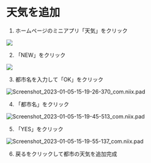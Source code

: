 # 天気を追加

1.  ホームページのミニアプリ「天気」をクリック
    

![](images/add_weather/image-20230106170416221.png)

2.  「NEW」をクリック
    

![](images/add_weather/image-20230106170453757.png)



3.  都市名を入力して「OK」をクリック

![Screenshot_2023-01-05-15-19-26-370_com.niix.pad](images/add_weather/Screenshot_2023-01-05-15-19-26-370_com.niix.pad.jpg)

4.  「都市名」をクリック
    

![Screenshot_2023-01-05-15-19-45-513_com.niix.pad](images/add_weather/Screenshot_2023-01-05-15-19-45-513_com.niix.pad.jpg)

5.  「YES」をクリック
    

![Screenshot_2023-01-05-15-19-55-137_com.niix.pad](images/add_weather/Screenshot_2023-01-05-15-19-55-137_com.niix.pad.jpg)

6.  戻るをクリックして都市の天気を追加完成